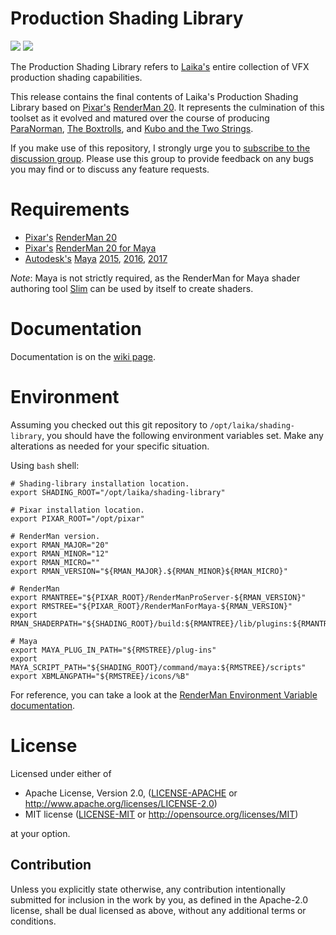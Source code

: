 # Production Shading Library

[![](https://img.shields.io/badge/License-Apache%202.0-blue.svg)](LICENSE-APACHE)
[![](https://img.shields.io/badge/License-MIT-blue.svg)](LICENSE-MIT)

The Production Shading Library refers to [Laika's](https://www.laika.com) entire collection of VFX production shading capabilities.

This release contains the final contents of Laika's Production Shading Library based on [Pixar's](https://www.pixar.com) [RenderMan 20](https://renderman.pixar.com/resources/RenderMan_20/home.html).
It represents the culmination of this toolset as it evolved and matured over the course of producing 
[ParaNorman](https://laika.com/our-films/paranorman), 
[The Boxtrolls](https://laika.com/our-films/boxtrolls),
and [Kubo and the Two Strings](https://laika.com/our-films/kubo).

If you make use of this repository, I strongly urge you to [subscribe to the discussion group](https://groups.google.com/group/laikastudios-shading-library). Please use this group to provide feedback on any bugs you may find or to discuss any feature requests.

# Requirements
* [Pixar's](https://www.pixar.com) [RenderMan 20](https://renderman.pixar.com/resources/RenderMan_20/home.html)
* [Pixar's](https://www.pixar.com) [RenderMan 20 for Maya](https://renderman.pixar.com/resources/RenderMan_20/RMS_101.html)
* [Autodesk's](https://www.autodesk.com) [Maya](https://www.autodesk.com/products/maya/overview) [2015](https://knowledge.autodesk.com/support/maya/downloads/caas/downloads/content/autodesk-maya-2015-service-pack-6.html), [2016](https://knowledge.autodesk.com/support/maya/downloads/caas/downloads/content/maya-2016-service-pack-6.html), [2017](https://help.autodesk.com/view/MAYAUL/2017/ENU/)

*Note*: Maya is not strictly required, as the RenderMan for Maya shader authoring tool [Slim](https://renderman.pixar.com/resources/RenderMan_20/slimGettingStarted.html) can be used by itself to create shaders.

# Documentation
Documentation is on the [wiki page](https://github.com/LaikaStudios/shading-library/wiki/prman_20.Home).

# Environment
Assuming you checked out this git repository to `/opt/laika/shading-library`, you should have the following environment variables set. Make any alterations as needed for your specific situation.

Using `bash` shell:

    # Shading-library installation location.
    export SHADING_ROOT="/opt/laika/shading-library"

    # Pixar installation location.
    export PIXAR_ROOT="/opt/pixar"

    # RenderMan version.
    export RMAN_MAJOR="20"
    export RMAN_MINOR="12"
    export RMAN_MICRO=""
    export RMAN_VERSION="${RMAN_MAJOR}.${RMAN_MINOR}${RMAN_MICRO}"

    # RenderMan
    export RMANTREE="${PIXAR_ROOT}/RenderManProServer-${RMAN_VERSION}"
    export RMSTREE="${PIXAR_ROOT}/RenderManForMaya-${RMAN_VERSION}"
    export RMAN_SHADERPATH="${SHADING_ROOT}/build:${RMANTREE}/lib/plugins:${RMANTREE}/lib/shaders"

    # Maya
    export MAYA_PLUG_IN_PATH="${RMSTREE}/plug-ins"
    export MAYA_SCRIPT_PATH="${SHADING_ROOT}/command/maya:${RMSTREE}/scripts"
    export XBMLANGPATH="${RMSTREE}/icons/%B"

For reference, you can take a look at the [RenderMan Environment Variable documentation](https://renderman.pixar.com/resources/RenderMan_20/env_vars.html).

# License
Licensed under either of

 * Apache License, Version 2.0, ([LICENSE-APACHE](LICENSE-APACHE) or http://www.apache.org/licenses/LICENSE-2.0)
 * MIT license ([LICENSE-MIT](LICENSE-MIT) or http://opensource.org/licenses/MIT)

at your option.

## Contribution
Unless you explicitly state otherwise, any contribution intentionally submitted
for inclusion in the work by you, as defined in the Apache-2.0 license, shall be dual licensed as above, without any
additional terms or conditions.
